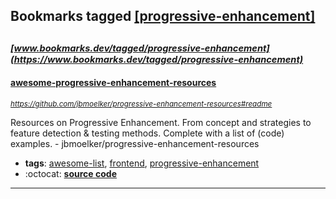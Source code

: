 ## Bookmarks tagged [[progressive-enhancement]](https://www.bookmarks.dev/search?q=[progressive-enhancement])

_<sup><sup>[www.bookmarks.dev/tagged/progressive-enhancement](https://www.bookmarks.dev/tagged/progressive-enhancement)</sup></sup>_
---
#### [awesome-progressive-enhancement-resources](https://github.com/jbmoelker/progressive-enhancement-resources#readme)
_<sup>https://github.com/jbmoelker/progressive-enhancement-resources#readme</sup>_

Resources on Progressive Enhancement. From concept and strategies to feature detection & testing methods. Complete with a list of (code) examples. - jbmoelker/progressive-enhancement-resources
* **tags**: [awesome-list](../tagged/awesome-list.md), [frontend](../tagged/frontend.md), [progressive-enhancement](../tagged/progressive-enhancement.md)
* :octocat: **[source code](https://github.com/jbmoelker/progressive-enhancement-resources#readme)**
---
